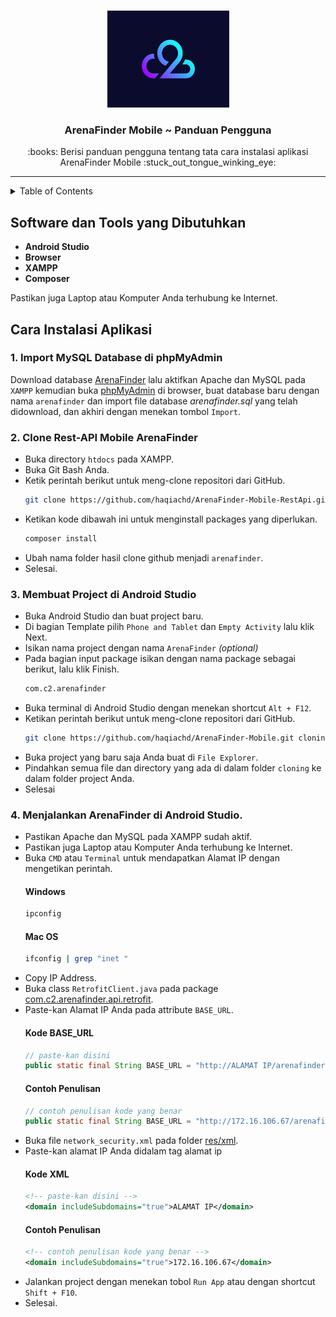 <br>
<p align="center">
 <a href="https://www.youtube.com/watch?v=t9VWICGOD90&ab_channel=HITSRecords"><img src="images/logo-c2.png" alt="Logo Kelompok C2" width="195" height="155"></a>
</p>

<h3 align="center">ArenaFinder Mobile ~ Panduan Pengguna</h3>
<p align = "center">:books: Berisi panduan pengguna tentang tata cara instalasi aplikasi ArenaFinder Mobile :stuck_out_tongue_winking_eye:</p>

---

<!-- Table of Contents -->
<details>
  <summary>Table of Contents</summary>
  <ol>
    <li><a href="#software-tools">Software dan Tools yang Dibutuhkan</a></li>
    <li>
    <a href="#instllation">Cara Instalasi Aplikasi</a>
      <ul>
        <li><a href="#satu">Import MySQL Database di phpMyAdmin</a></li>
        <li><a href="#dua">Clone Rest-API Mobile ArenaFinder</a></li>
        <li><a href="#tiga">Membuat Project di Android Studio</a></li>
        <li><a href="#empat">Menjalankan ArenaFinder di Android Studio</a></li>
      </ul>
    </li>
  </ol>
</details>

## Software dan Tools yang Dibutuhkan <a name = "software-tools"></a>
 - **Android Studio** <br>
 - **Browser**
 - **XAMPP**
 - **Composer**
 
Pastikan juga Laptop atau Komputer Anda terhubung ke Internet.

## Cara Instalasi Aplikasi <a name = "instllation"></a>

### 1. Import MySQL Database di phpMyAdmin <a name = "satu"></a>
Download database [ArenaFinder](https://drive.google.com/drive/folders/1c9xHuEOusnqJxNEYW4B3H-rG1FlXcvvt?usp=sharing) lalu aktifkan Apache dan MySQL pada ```XAMPP``` kemudian buka [phpMyAdmin](http://localhost/phpmyadmin/index.php) di browser, buat database baru dengan nama ```arenafinder``` dan  import file database _arenafinder.sql_ yang telah didownload, dan akhiri dengan menekan tombol ```Import```.

### 2. Clone Rest-API Mobile ArenaFinder <a name = "dua"></a>
 - Buka directory ```htdocs``` pada XAMPP.
 - Buka Git Bash Anda.
 - Ketik perintah berikut untuk meng-clone repositori dari GitHub.
   <br>
   ``` sh
   git clone https://github.com/haqiachd/ArenaFinder-Mobile-RestApi.git
   ```
 - Ketikan kode dibawah ini untuk menginstall packages yang diperlukan.
   ``` sh
   composer install
   ```
 - Ubah nama folder hasil clone github menjadi ```arenafinder```.
 - Selesai.

### 3. Membuat Project di Android Studio <a name = "tiga"></a>
 - Buka Android Studio dan buat project baru.
 - Di bagian Template pilih ```Phone and Tablet``` dan ```Empty Activity``` lalu klik Next.
 - Isikan nama project dengan nama ```ArenaFinder``` _(optional)_
 - Pada bagian input package isikan dengan nama package sebagai berikut, lalu klik Finish.
   ```sh
   com.c2.arenafinder
   ```
 - Buka terminal di Android Studio dengan menekan shortcut ```Alt + F12```.
 - Ketikan perintah berikut untuk meng-clone repositori dari GitHub.
   ``` sh
   git clone https://github.com/haqiachd/ArenaFinder-Mobile.git cloning
   ```
 - Buka project yang baru saja Anda buat di ```File Explorer```.
 - Pindahkan semua file dan directory yang ada di dalam folder ```cloning``` ke dalam folder project Anda.
 - Selesai

### 4. Menjalankan ArenaFinder di Android Studio. <a name = "empat"></a>
 - Pastikan Apache dan MySQL pada XAMPP sudah aktif.
 - Pastikan juga Laptop atau Komputer Anda terhubung ke Internet.
 - Buka ```CMD``` atau ```Terminal``` untuk mendapatkan Alamat IP dengan mengetikan perintah. <br>
   #### Windows
      ```sh
      ipconfig
    ```
   #### Mac OS
      ```sh
      ifconfig | grep "inet "
    ```
 - Copy IP Address.
 - Buka class ```RetrofitClient.java``` pada package [com.c2.arenafinder.api.retrofit](https://github.com/haqiachd/ArenaFinder-Mobile/tree/main/app/src/main/java/com/c2/arenafinder/api/retrofit).
 - Paste-kan Alamat IP Anda pada attribute ```BASE_URL```. <br>
   #### Kode BASE_URL
      ```java
      // paste-kan disini
      public static final String BASE_URL = "http://ALAMAT IP/arenafinder/";
    ```
    #### Contoh Penulisan
      ```java
      // contoh penulisan kode yang benar
      public static final String BASE_URL = "http://172.16.106.67/arenafinder/";
    ```
 - Buka file ```network_security.xml``` pada folder [res/xml](https://github.com/haqiachd/ArenaFinder-Mobile/tree/main/app/src/main/res/xml).
 - Paste-kan alamat IP Anda didalam tag <domain includeSubdomains="true">alamat ip</domain>
   #### Kode XML
      ```xml
      <!-- paste-kan disini -->
      <domain includeSubdomains="true">ALAMAT IP</domain>
    ```
    #### Contoh Penulisan
      ```xml
      <!-- contoh penulisan kode yang benar -->
      <domain includeSubdomains="true">172.16.106.67</domain>
    ```
 - Jalankan project dengan menekan tobol ```Run App``` atau dengan shortcut ```Shift + F10```.
 - Selesai.
